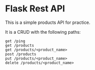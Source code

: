 # Flask Rest API

This is a simple products API for practice. 

It is a CRUD with the following paths:

```
get /ping 
get /products
get /products/<product_name>
post /products
put /products/<product_name>
delete /products/<product_name>
```
